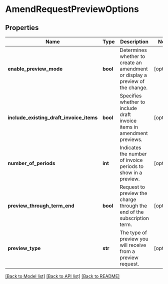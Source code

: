 # AmendRequestPreviewOptions

## Properties
Name | Type | Description | Notes
------------ | ------------- | ------------- | -------------
**enable_preview_mode** | **bool** |  Determines whether to create an amendment or display a preview of the change. | [optional] 
**include_existing_draft_invoice_items** | **bool** |  Specifies whether to include draft invoice items in amendment previews. | [optional] 
**number_of_periods** | **int** |  Indicates the number of invoice periods to show in a preview. | [optional] 
**preview_through_term_end** | **bool** |  Request to preview the charge through the end of the subscription term. | [optional] 
**preview_type** | **str** |  The type of preview you will receive from a preview request. | [optional] 

[[Back to Model list]](../README.md#documentation-for-models) [[Back to API list]](../README.md#documentation-for-api-endpoints) [[Back to README]](../README.md)


